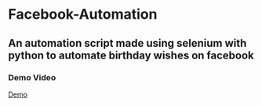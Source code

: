 # Facebook-Automation

<h2>An automation script made using selenium with python to automate birthday wishes on facebook</h2>
<h3> Demo Video</h3>
<a href="">Demo</a>
